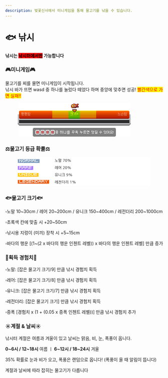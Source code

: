 ```yaml
---
description: 벚꽃신사에서 미니게임을 통해 물고기를 낚을 수 있습니다.
---
```


# 🐟 낚시

**낚시는&#x20;**<mark style="background-color:red;">**낚시터에서만**</mark>**&#x20;가능합니다**



### 🎮**미니게임**🎮

물고기를 찌를 물면 미니게임이 시작됩니다. \
낚시 바가 뜨면 wasd 중 하나를 눌렀다 떼었다  하며 중앙에 맞추면 성공! <mark style="color:red;">빨간색으로 가면 실패!!</mark>

<div align="left"><figure><img src="../../.gitbook/assets/낚시.png" alt=""><figcaption></figcaption></figure></div>



### ⚖️**물고기 등급 확률**⚖️

<div align="left"><figure><img src="../../.gitbook/assets/물고기등급.png" alt=""><figcaption></figcaption></figure></div>



### 🐟**물고기 크기**🐟

▫️노말 10\~30cm / 레어 20\~200cm / 유니크 150\~400cm / 레전더리 200\~1000cm

▫️초록색 칸에 맞출 시 +20\~50cm&#x20;

▫️낚시용 지렁이 (미끼) 장착 시 +5\~15cm

▫️바다의 행운 \[(1\~(2 x 바다의 행운 인첸트 레벨)) x 바다의 행운 인첸트 레벨] 만큼 증가



### 🌟**획득 경험치**🌟

▫️노말: \[잡은 물고기 크기/9] 만큼 낚시 경험치 획득

▫️레어: \[잡은 물고기 크기/8] 만큼 낚시 경험치 획득

▫️유니크: \[잡은 물고기 크기/7] 만큼 낚시 경험치 획득

▫️레전더리: \[잡은 물고기 크기] 만큼 낚시 경험치 획득

▫️증폭 \[경험치 x (1 + (0.05 x 증폭 인첸트 레벨))] 만큼 낚시 경험치 추가



### ☀️**계절 & 날씨**☀️

낚시터 계절은 여름과 겨울이 있고 날씨는 맑음, 비, 눈, 폭풍이 옵니다.

**0\~6시 / 12\~18시** 여름  ㅣ  **6\~12시 / 18\~24시** 겨울

35% 확률로 눈과 비가 오고, 폭풍은 랜덤으로 옵니다! (폭풍이 올 때 알림이 뜹니다)



계절과 날씨에 따라 잡히는 물고기가 다릅니다

